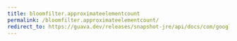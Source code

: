 ```yaml
---
title: bloomfilter.approximateelementcount
permalink: /bloomfilter.approximateelementcount/
redirect_to: https://guava.dev/releases/snapshot-jre/api/docs/com/google/common/hash/BloomFilter.html#approximateElementCount--
---
```

